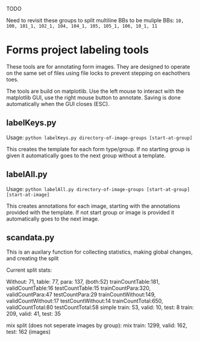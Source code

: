 TODO

Need to revisit these groups to split multiline BBs to be muliple BBs: `10, 100, 101_1, 102_1, 104, 104_1, 105, 105_1, 106, 10_1, 11`

# Forms project labeling tools
These tools are for annotating form images. They are designed to operate on the same set of files using file locks to prevent stepping on eachothers toes.

The tools are build on matplotlib. Use the left mouse to interact with the matplotlib GUI, use the right mouse button to annotate. Saving is done automatically when the GUI closes (ESC).

## labelKeys.py

Usage: `python labelKeys.py directory-of-image-groups [start-at-group]`

This creates the template for each form type/group. If no starting group is given it automatically goes to the next group without a template.

## labelAll.py

Usage: `python labelAll.py directory-of-image-groups [start-at-group] [start-at-image]`

This creates annotations for each image, starting with the annotations provided with the template. If not start group or image is provided it automatically goes to the next image.



## scandata.py

This is an auxilary function for collecting statistics, making global changes, and creating the split

Current split stats:

Without: 71, table: 77, para: 137, (both:52)
trainCountTable:181,    validCountTable:16  testCountTable:15
trainCountPara:320, validCountPara:47   testCountPara:29
trainCountWithout:149,  validCountWithout:17    testCountWithout:14
trainCountTotal:650,    validCountTotal:80  testCountTotal:58
simple train: 53, valid: 10, test: 8
train: 209, valid: 41, test: 35

mix split (does not seperate images by group):
mix train: 1299, valid: 162, test: 162 (images)
